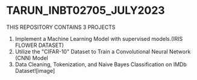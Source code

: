 # TARUN_INBT02705_JULY2023
THIS REPOSITORY CONTAINS 3 PROJECTS 
1) Implement a Machine Learning Model with supervised models.(IRIS FLOWER DATASET)
2) Utilize the "CIFAR-10" Dataset to Train a Convolutional Neural Network (CNN) Model
3) Data Cleaning, Tokenization, and Naive Bayes Classification on IMDb Dataset![image]

